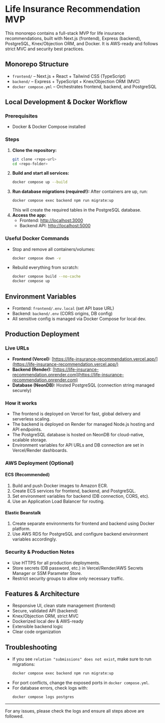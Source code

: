 # Life Insurance Recommendation MVP

This monorepo contains a full-stack MVP for life insurance recommendations, built with Next.js (frontend), Express (backend), PostgreSQL, Knex/Objection ORM, and Docker. It is AWS-ready and follows strict MVC and security best practices.

## Monorepo Structure

- `frontend/` – Next.js + React + Tailwind CSS (TypeScript)
- `backend/` – Express + TypeScript + Knex/Objection ORM (MVC)
- `docker compose.yml` – Orchestrates frontend, backend, and PostgreSQL

## Local Development & Docker Workflow

### Prerequisites

- Docker & Docker Compose installed

### Steps

1. **Clone the repository:**
   ```bash
   git clone <repo-url>
   cd <repo-folder>
   ```
2. **Build and start all services:**
   ```bash
   docker compose up --build
   ```
3. **Run database migrations (required!):**
   After containers are up, run:
   ```bash
   docker compose exec backend npm run migrate:up
   ```
   This will create the required tables in the PostgreSQL database.
4. **Access the app:**
   - Frontend: [http://localhost:3000](http://localhost:3000)
   - Backend API: [http://localhost:5000](http://localhost:5000)

### Useful Docker Commands

- Stop and remove all containers/volumes:
  ```bash
  docker compose down -v
  ```
- Rebuild everything from scratch:
  ```bash
  docker compose build --no-cache
  docker compose up
  ```

## Environment Variables

- Frontend: `frontend/.env.local` (set API base URL)
- Backend: `backend/.env` (CORS origins, DB config)
- All sensitive config is managed via Docker Compose for local dev.

## Production Deployment

### Live URLs

- **Frontend (Vercel):** [https://life-insurance-recommendation.vercel.app/](https://life-insurance-recommendation.vercel.app/)
- **Backend (Render):** [https://life-insurance-recommendation.onrender.com](https://life-insurance-recommendation.onrender.com)
- **Database (NeonDB):** Hosted PostgreSQL (connection string managed securely)

### How it works

- The frontend is deployed on Vercel for fast, global delivery and serverless scaling.
- The backend is deployed on Render for managed Node.js hosting and API endpoints.
- The PostgreSQL database is hosted on NeonDB for cloud-native, scalable storage.
- Environment variables for API URLs and DB connection are set in Vercel/Render dashboards.

### AWS Deployment (Optional)

#### ECS (Recommended)

1. Build and push Docker images to Amazon ECR.
2. Create ECS services for frontend, backend, and PostgreSQL.
3. Set environment variables for backend (DB connection, CORS, etc).
4. Use an Application Load Balancer for routing.

#### Elastic Beanstalk

1. Create separate environments for frontend and backend using Docker platform.
2. Use AWS RDS for PostgreSQL and configure backend environment variables accordingly.

### Security & Production Notes

- Use HTTPS for all production deployments.
- Store secrets (DB password, etc.) in Vercel/Render/AWS Secrets Manager or SSM Parameter Store.
- Restrict security groups to allow only necessary traffic.

## Features & Architecture

- Responsive UI, clean state management (frontend)
- Secure, validated API (backend)
- Knex/Objection ORM, strict MVC
- Dockerized local dev & AWS-ready
- Extensible backend logic
- Clear code organization

## Troubleshooting

- If you see `relation "submissions" does not exist`, make sure to run migrations:
  ```bash
  docker compose exec backend npm run migrate:up
  ```
- For port conflicts, change the exposed ports in `docker compose.yml`.
- For database errors, check logs with:
  ```bash
  docker compose logs postgres
  ```

---

For any issues, please check the logs and ensure all steps above are followed.

